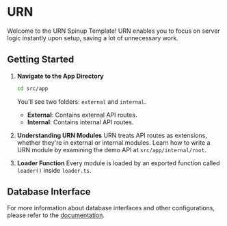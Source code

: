 # URN

Welcome to the URN Spinup Template! URN enables you to focus on server logic instantly upon setup, saving a lot of unnecessary work.

## Getting Started

1. **Navigate to the App Directory**
   ```sh
   cd src/app
   ```
   You'll see two folders: `external` and `internal`.

   - **External**: Contains external API routes.
   - **Internal**: Contains internal API routes.

2. **Understanding URN Modules**
   URN treats API routes as extensions, whether they're in external or internal modules. Learn how to write a URN module by examining the demo API at `src/app/internal/root`.

3. **Loader Function**
   Every module is loaded by an exported function called `loader()` inside `loader.ts`.

## Database Interface

For more information about database interfaces and other configurations, please refer to the [documentation](https://urn.lolitapi.cyou).
